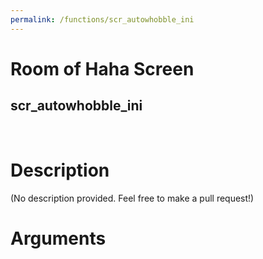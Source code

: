 ```yaml
---
permalink: /functions/scr_autowhobble_ini
---
```

# Room of Haha Screen  
## scr_autowhobble_ini  
&nbsp;  
# Description  
(No description provided. Feel free to make a pull request!) 
&nbsp;  
# Arguments



